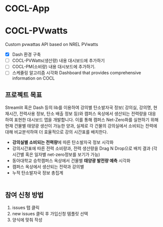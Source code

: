 # COCL-App

# COCL-PVwatts
Custom pvwattas API based on NREL PVwatts

- [x] Dash 환경 구축
- [ ] COCL-PVWatts(생산량) 내용 대시보드에 추가하기  
- [ ] COCL-PM(소비량) 내용 대시보드에 추가하기.
- [ ] 스케쥴링 알고리즘 시각화
Dashboard that provides comprehensive information on COCL

## 프로젝트 목표
Streamlit 혹은 Dash 등의 lib를 이용하여 강의별 탄소발자국 정보( 강의실, 강의명, 현재시간, 전력사용 정보, 탄소 배출 정보 등)와 캠퍼스 옥상에서 생산되는 전력량을 대응하여 표현한 대시보드 앱을 개발합니다.
이를 통해 캠퍼스 Net-Zero화를 실현하기 위해 현재 건물별 태양광 생산이 가능한 양과, 실제로 각 건물의 강의실에서 소비되는 전력에 대해 비교분석하여 더 효율적으로 강의 시간표를 배치한다.

- **강의실별 소비되는 전력량**에 따른 탄소발자국 정보 시각화
- 강의시간표에 따른 전력 소비량과, 전력 생산량을 Drag N Drop으로 배치 결과 (각 시간별 혹은 일자별 net-zero정보를 보기가 가능)
- 동아대학교 승학캠퍼스 옥상에서 건물별 **태양광 발전량 예측** 시각화
- 캠퍼스 옥상에서 생산되는 전략과 강의별
- 누적 탄소발자국 정보 총집계
<br><br>

## 참여 신청 방법
1. issues 탭 클릭
2. new issues 클릭 후 가입신청 템플릿 선택
3. 양식에 맞춰 작성
